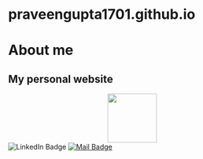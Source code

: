 # praveengupta1701.github.io
<h1>About me</h1>
<h2>My personal website</h2>
<div id="header" align="center">
  <img src="https://media.giphy.com/media/M9gbBd9nbDrOTu1Mqx/giphy.gif" width="100"/>
</div>
<div id="badges" align="center>
  <a href="[your-linkedin-UR](https://github.com/praveengupta1701)L">
    <img src="https://img.shields.io/badge/LinkedIn-blue?style=for-the-badge&logo=linkedin&logoColor=white" alt="LinkedIn Badge"/>
  </a>
  <a href="mailto:praveengupta.17jan@gmail.com">
    <img src="https://img.shields.io/badge/Mail-red?style=for-the-badge&logo=Mail&logoColor=white" alt="Mail Badge"/>
  </a>
</div>
<img src="https://komarev.com/ghpvc/?username=praveengupta1701&style=flat-square&color=blue" alt=""/>   
                                                                                                                   
                                                                                                                   
